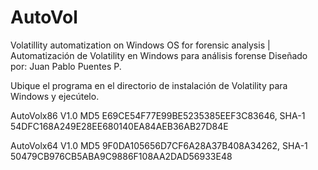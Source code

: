 # AutoVol
Volatillity automatization on Windows OS for forensic analysis | 
Automatización de Volatility en Windows para análisis forense 
Diseñado por: Juan Pablo Puentes P.

Ubique el programa en el directorio de instalación de Volatility para Windows y ejecútelo.

AutoVolx86 V1.0
MD5     E69CE54F77E99BE5235385EEF3C83646, 
SHA-1   54DFC168A249E28EE680140EA84AEB36AB27D84E

AutoVolx64 V1.0
MD5     9F0DA105656D7CF6A28A37B408A34262, 
SHA-1   50479CB976CB5ABA9C9886F108AA2DAD56933E48

